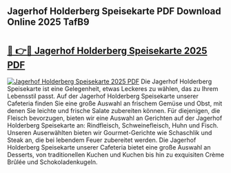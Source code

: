 ## Jagerhof Holderberg Speisekarte PDF Download Online 2025 TafB9

# <h2><a href="http://gc7mmhy.nevu.top/?p=Jagerhof+Holderberg+Speisekarte">🔗 👉🔴 Jagerhof Holderberg Speisekarte 2025 PDF</a></h2>

[![Jagerhof Holderberg Speisekarte 2025 PDF](https://i.imgur.com/dBaPXMq.png)](http://gc7mmhy.nevu.top/?p=Jagerhof+Holderberg+Speisekarte)
Die Jagerhof Holderberg Speisekarte ist eine Gelegenheit, etwas Leckeres zu wählen, das zu Ihrem Lebensstil passt. Auf der Jagerhof Holderberg Speisekarte unserer Cafeteria finden Sie eine große Auswahl an frischem Gemüse und Obst, mit denen Sie leichte und frische Salate zubereiten können. Für diejenigen, die Fleisch bevorzugen, bieten wir eine Auswahl an Gerichten auf der Jagerhof Holderberg Speisekarte an: Rindfleisch, Schweinefleisch, Huhn und Fisch. Unseren Auserwählten bieten wir Gourmet-Gerichte wie Schaschlik und Steak an, die bei lebendem Feuer zubereitet werden. Die Jagerhof Holderberg Speisekarte unserer Cafeteria bietet eine große Auswahl an Desserts, von traditionellen Kuchen und Kuchen bis hin zu exquisiten Crème Brûlée und Schokoladenkugeln.
